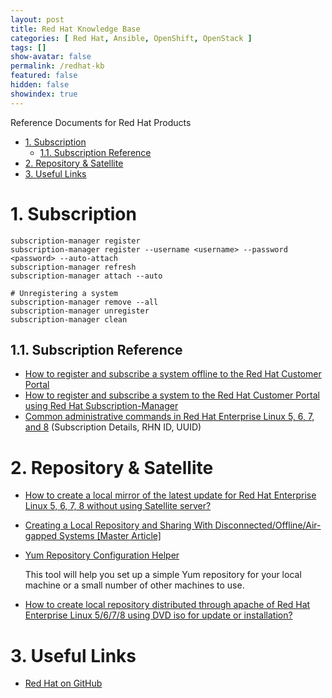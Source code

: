 ```yaml
---
layout: post
title: Red Hat Knowledge Base
categories: [ Red Hat, Ansible, OpenShift, OpenStack ]
tags: []
show-avatar: false
permalink: /redhat-kb
featured: false
hidden: false
showindex: true
---
```


Reference Documents for Red Hat Products

<!-- TOC -->

- [1. Subscription](#1-subscription)
  - [1.1. Subscription Reference](#11-subscription-reference)
- [2. Repository & Satellite](#2-repository--satellite)
- [3. Useful Links](#3-useful-links)

<!-- /TOC -->

# 1. Subscription

```
subscription-manager register
subscription-manager register --username <username> --password <password> --auto-attach
subscription-manager refresh
subscription-manager attach --auto

# Unregistering a system
subscription-manager remove --all
subscription-manager unregister
subscription-manager clean
```

## 1.1. Subscription Reference

- [How to register and subscribe a system offline to the Red Hat Customer Portal](https://access.redhat.com/solutions/3121571)
- [How to register and subscribe a system to the Red Hat Customer Portal using Red Hat Subscription-Manager](https://access.redhat.com/solutions/253273)
- [Common administrative commands in Red Hat Enterprise Linux 5, 6, 7, and 8](https://access.redhat.com/articles/1189123) (Subscription Details, RHN ID, UUID)

# 2. Repository & Satellite

- [How to create a local mirror of the latest update for Red Hat Enterprise Linux 5, 6, 7, 8 without using Satellite server?](https://access.redhat.com/solutions/23016)

- [Creating a Local Repository and Sharing With Disconnected/Offline/Air-gapped Systems [Master Article]](https://access.redhat.com/solutions/3176811)

- [Yum Repository Configuration Helper](https://access.redhat.com/labs/yumrepoconfighelper/)

  This tool will help you set up a simple Yum repository for your local machine or a small number of other machines to use. 
  
- [How to create local repository distributed through apache of Red Hat Enterprise Linux 5/6/7/8 using DVD iso for update or installation?](https://access.redhat.com/solutions/7227)

# 3. Useful Links

- [Red Hat on GitHub](https://redhatofficial.github.io/)